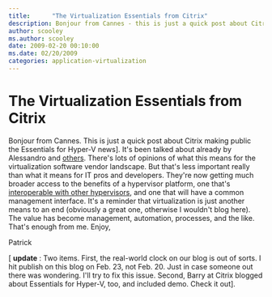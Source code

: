 ```yaml
---
title:      "The Virtualization Essentials from Citrix"
description: Bonjour from Cannes - this is just a quick post about Citrix making public the Essentials for Hyper-V news.
author: scooley
ms.author: scooley
date: 2009-02-20 00:10:00
ms.date: 02/20/2009
categories: application-virtualization
---
```

# The Virtualization Essentials from Citrix

Bonjour from Cannes. This is just a quick post about Citrix making public the Essentials for Hyper-V news]. It's been talked about already by Alessandro and [others](https://practical-tech.com/2009/02/18/citrix-to-offer-free-xenserver-virtualization/ "Stephen Vaughn-Nichols"). There's lots of opinions of what this means for the virtualization software vendor landscape. But that's less important really than what it means for IT pros and developers. They're now getting much broader access to the benefits of a hypervisor platform, one that's [interoperable with other hypervisors](https://blog.scottlowe.org/2009/02/19/citrix-open-sources-their-vhd-implementation/ "Scott Lowe blog"), and one that will have a common management interface. It's a reminder that virtualization is just another means to an end (obviously a great one, otherwise I wouldn't blog here). The value has become management, automation, processes, and the like. That's enough from me. Enjoy,

Patrick

[ **update** : Two items. First, the real-world clock on our blog is out of sorts. I hit publish on this blog on Feb. 23, not Feb. 20. Just in case someone out there was wondering. I'll try to fix this issue. Second, Barry at Citrix blogged about Essentials for Hyper-V, too, and included demo. Check it out].
